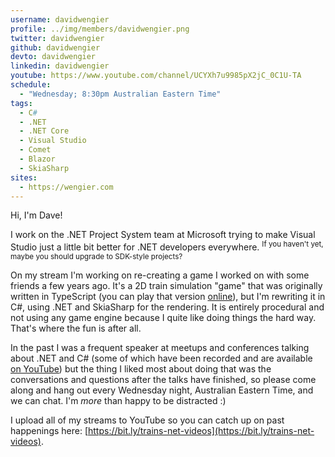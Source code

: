 ```yaml
---
username: davidwengier
profile: ../img/members/davidwengier.png
twitter: davidwengier
github: davidwengier
devto: davidwengier
linkedin: davidwengier
youtube: https://www.youtube.com/channel/UCYXh7u9985pX2jC_0C1U-TA
schedule:
  - "Wednesday; 8:30pm Australian Eastern Time"
tags:
  - C#
  - .NET
  - .NET Core
  - Visual Studio
  - Comet
  - Blazor
  - SkiaSharp
sites:
  - https://wengier.com
---
```


Hi, I'm Dave!

I work on the .NET Project System team at Microsoft trying to make Visual Studio just a little bit better for .NET developers everywhere. <sup>If you haven't yet, maybe you should upgrade to SDK-style projects?</sup>

On my stream I'm working on re-creating a game I worked on with some friends a few years ago. It's a 2D train simulation "game" that was originally written in TypeScript (you can play that version [online](https://wengier.com/trains2)), but I'm rewriting it in C#, using .NET and SkiaSharp for the rendering. It is entirely procedural and not using any game engine because I quite like doing things the hard way. That's where the fun is after all.

In the past I was a frequent speaker at meetups and conferences talking about .NET and C# (some of which have been recorded and are available [on YouTube](https://www.youtube.com/playlist?list=PLTF9e85S45hJm7AHSrWUE_KRi8v3BmHuy)) but the thing I liked most about doing that was the conversations and questions after the talks have finished, so please come along and hang out every Wednesday night, Australian Eastern Time, and we can chat. I'm _more_ than happy to be distracted :)

I upload all of my streams to YouTube so you can catch up on past happenings here: [https://bit.ly/trains-net-videos](https://bit.ly/trains-net-videos).